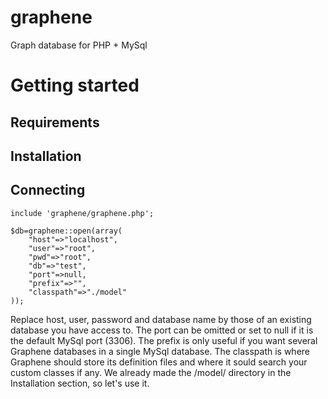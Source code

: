 # graphene
Graph database for PHP + MySql

# Getting started

## Requirements

## Installation

## Connecting

    include 'graphene/graphene.php';
    
    $db=graphene::open(array(
        "host"=>"localhost",
        "user"=>"root",
        "pwd"=>"root",
        "db"=>"test",
        "port"=>null,
        "prefix"=>"",
        "classpath"=>"./model"
    ));

Replace host, user, password and database name by those of an existing database you have access to. The port can be omitted or set to null if it is the default MySql port (3306). The prefix is only useful if you want several Graphene databases in a single MySql database. The classpath is where Graphene should store its definition files and where it sould search your custom classes if any. We already made the /model/ directory in the Installation section, so let's use it.




